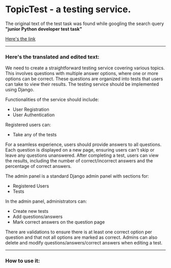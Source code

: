 # TopicTest - a testing service.

The original text of the test task was found while googling the search query **"junior Python developer test task"** 

[Here's the link](https://qna.habr.com/q/212981)

---

### Here's the translated and edited text:

We need to create a straightforward testing service covering various topics. This involves questions with multiple answer options, where one or more options can be correct. These questions are organized into tests that users can take to view their results. The testing service should be implemented using Django.

Functionalities of the service should include:

- User Registration
- User Authentication

Registered users can:

- Take any of the tests

For a seamless experience, users should provide answers to all questions. Each question is displayed on a new page, ensuring users can't skip or leave any questions unanswered. After completing a test, users can view the results, including the number of correct/incorrect answers and the percentage of correct answers.

The admin panel is a standard Django admin panel with sections for:

- Registered Users
- Tests

In the admin panel, administrators can:

- Create new tests
- Add questions/answers
- Mark correct answers on the question page

There are validations to ensure there is at least one correct option per question and that not all options are marked as correct. Admins can also delete and modify questions/answers/correct answers when editing a test.

---

### How to use it:

